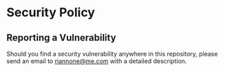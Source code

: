 # Security Policy

## Reporting a Vulnerability

Should you find a security vulnerability anywhere in this repository,
please send an email to riannone@me.com with a detailed description.
